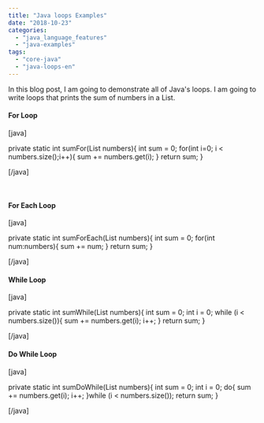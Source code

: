 ```yaml
---
title: "Java loops Examples"
date: "2018-10-23"
categories: 
  - "java_language_features"
  - "java-examples"
tags: 
  - "core-java"
  - "java-loops-en"
---
```


In this blog post, I am going to demonstrate all of Java's loops. I am going to write loops that prints the sum of numbers in a List.

#### For Loop

\[java\]

private static int sumFor(List<Integer> numbers){ int sum = 0; for(int i=0; i < numbers.size();i++){ sum += numbers.get(i); } return sum; }

\[/java\]

 

#### For Each Loop

\[java\]

private static int sumForEach(List<Integer> numbers){ int sum = 0; for(int num:numbers){ sum += num; } return sum; }

\[/java\]

#### While Loop

\[java\]

private static int sumWhile(List<Integer> numbers){ int sum = 0; int i = 0; while (i < numbers.size()){ sum += numbers.get(i); i++; } return sum; }

\[/java\]

#### Do While Loop

\[java\]

private static int sumDoWhile(List<Integer> numbers){ int sum = 0; int i = 0; do{ sum += numbers.get(i); i++; }while (i < numbers.size()); return sum; }

\[/java\]
